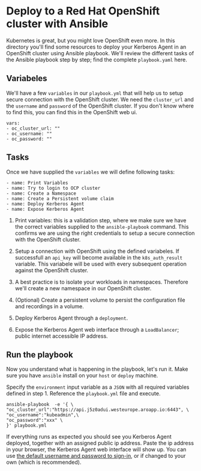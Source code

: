 # Deploy to a Red Hat OpenShift cluster with Ansible

Kubernetes is great, but you might love OpenShift even more. In this directory you'll find some resources to deploy your Kerberos Agent in an OpenShift cluster using Ansible playbook. We'll review the different tasks of the Ansible playbook step by step; find the complete `playbook.yaml` here.

## Variabeles

We'll have a few `variables` in our `playbook.yml` that will help us to setup secure connection with the OpenShift cluster. We need the `cluster_url` and the `username` and `password` of the OpenShift cluster. If you don't know where to find this, you can find this in the OpenShift web ui.

    vars:
    - oc_cluster_url: ""
    - oc_username: ""
    - oc_password: ""

## Tasks

Once we have supplied the `variables` we will define following tasks:

    - name: Print Variables
    - name: Try to login to OCP cluster
    - name: Create a Namespace
    - name: Create a Persistent volume claim
    - name: Deploy Kerberos Agent
    - name: Expose Kerberos Agent

1. Print variables: this is a validation step, where we make sure we have the correct variables supplied to the `ansible-playbook` command. This confirms we are using the right credentials to setup a secure connection with the OpenShift cluster.

2. Setup a connection with OpenShift using the defined variabeles. If successfull an `api_key` will become available in the `k8s_auth_result` variable. This variabele will be used with every subsequent operation against the OpenShift cluster.

3. A best practice is to isolate your workloads in namespaces. Therefore we'll create a new namespace in our OpenShift cluster.

4. (Optional) Create a persistent volume to persist the configuration file and recordings in a volume.

5. Deploy Kerberos Agent through a `deployment`.

6. Expose the Kerberos Agent web interface through a `LoadBalancer`; public internet accessible IP address.

## Run the playbook

Now you understand what is happening in the playbook, let's run it. Make sure you have `ansible` install on your `host` or `deploy` machine.

Specify the `environment` input variable as a `JSON` with all required variables defined in step 1. Reference the `playbook.yml` file and execute.

    ansible-playbook  -e '{ \
    "oc_cluster_url":"https://api.j5z0adui.westeurope.aroapp.io:6443", \
    "oc_username":"kubeadmin",\
    "oc_password":"xxx" \
    }' playbook.yml

If everything runs as expected you should see you Kerberos Agent deployed, together with an assigned public ip address. Paste the ip address in your browser, the Kerberos Agent web interface will show up. You can use [the default username and password to sign-in](https://github.com/kerberos-io/agent#access-the-kerberos-agent), or if changed to your own (which is recommended).
